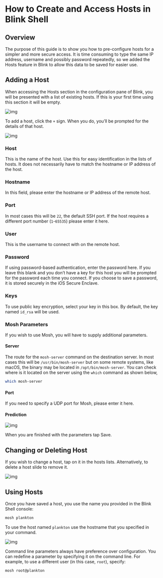 # How to Create and Access Hosts in Blink Shell

## Overview

The purpose of this guide is to show you how to pre-configure hosts for a simpler and more secure access. It is time consuming to type the same IP address, username and possibly password repeatedly, so we added the Hosts feature in Blink to allow this data to be saved for easier use.

## Adding a Host

When accessing the Hosts section in the configuration pane of Blink, you will be presented with a list of existing hosts. If this is your first time using this section it will be empty.

![img](hosts/create-access-host-image1.png)

To add a host, click the `+` sign. When you do, you’ll be prompted for the details of that host.

![img](hosts/create-access-host-image2.png)

### Host

This is the name of the host. Use this for easy identification in the lists of hosts. It does not necessarily have to match the hostname or IP address of the host.

### Hostname

In this field, please enter the hostname or IP address of the remote host.

### Port

In most cases this will be `22`, the default SSH port. If the host requires a different port number (`1`-`65535`) please enter it here.

### User

This is the username to connect with on the remote host.

### Password

If using password-based authentication, enter the password here. If you leave this blank and you don’t have a key for this host you will be prompted for the password each time you connect. If you choose to save a password, it is stored securely in the iOS Secure Enclave.

### Keys

To use public key encryption, select your key in this box. By default, the key named `id_rsa` will be used.

### Mosh Parameters

If you wish to use Mosh, you will have to supply additional parameters.

#### Server

The route for the `mosh-server` command on the destination server. In most cases this will be `/usr/bin/mosh-server` but on some remote systems, like macOS, the binary may be located in `/opt/bin/mosh-server`. You can check where is it located on the server using the `which` command as shown below,

```bash
which mosh-server
```

#### Port

If you need to specify a UDP port for Mosh, please enter it here.

#### Prediction

![img](hosts/create-access-host-image3.png)

When you are finished with the parameters tap Save.

## Changing or Deleting Host

If you wish to change a host, tap on it in the hosts lists. Alternatively, to delete a host slide to remove it.

![img](hosts/create-access-host-image4.png)

## Using Hosts

Once you have saved a host, you use the name you provided in the Blink Shell console:

```bash
mosh plankton
```

To use the host named `plankton` use the hostname that you specified in your command.

![img](hosts/create-access-host-image5.png)

Command line parameters always have preference over configuration. You can redefine a parameter by specifying it on the command line. For example, to use a different user (in this case, `root`), specify:

```bash
mosh root@plankton
```
